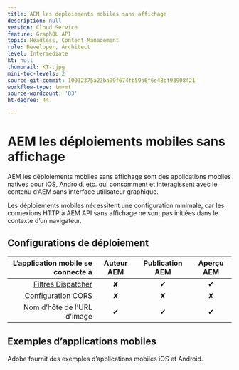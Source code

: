 ```yaml
---
title: AEM les déploiements mobiles sans affichage
description: null
version: Cloud Service
feature: GraphQL API
topic: Headless, Content Management
role: Developer, Architect
level: Intermediate
kt: null
thumbnail: KT-.jpg
mini-toc-levels: 2
source-git-commit: 10032375a23ba99f674fb59a6f6e48bf93908421
workflow-type: tm+mt
source-wordcount: '83'
ht-degree: 4%

---
```



# AEM les déploiements mobiles sans affichage

AEM les déploiements mobiles sans affichage sont des applications mobiles natives pour iOS, Android, etc. qui consomment et interagissent avec le contenu d’AEM sans interface utilisateur graphique.

Les déploiements mobiles nécessitent une configuration minimale, car les connexions HTTP à AEM API sans affichage ne sont pas initiées dans le contexte d’un navigateur.

## Configurations de déploiement

| L’application mobile se connecte à | Auteur AEM | Publication AEM | Aperçu AEM |
|-----------------------:|:----------:|:-----------:|:-----------:|
| [Filtres Dispatcher](./dispatcher-fitlers.md) | ✘ | ✔ | ✔ |
| [Configuration CORS](./cors.md) | ✘ | ✘ | ✘ |
| Nom d’hôte de l’URL d’image | ✔ | ✔ | ✔ |

## Exemples d’applications mobiles

Adobe fournit des exemples d’applications mobiles iOS et Android.


